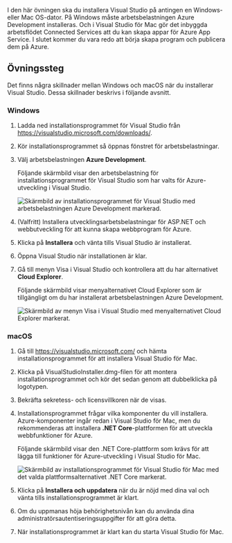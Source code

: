 I den här övningen ska du installera Visual Studio på antingen en Windows- eller Mac OS-dator. På Windows måste arbetsbelastningen Azure Development installeras. Och i Visual Studio för Mac gör det inbyggda arbetsflödet Connected Services att du kan skapa appar för Azure App Service. I slutet kommer du vara redo att börja skapa program och publicera dem på Azure.

## <a name="exercise-steps"></a>Övningssteg

Det finns några skillnader mellan Windows och macOS när du installerar Visual Studio. Dessa skillnader beskrivs i följande avsnitt.

### <a name="windows"></a>Windows

1. Ladda ned installationsprogrammet för Visual Studio från https://visualstudio.microsoft.com/downloads/.

1. Kör installationsprogrammet så öppnas fönstret för arbetsbelastningar.

1. Välj arbetsbelastningen **Azure Development**.

    Följande skärmbild visar den arbetsbelastning för installationsprogrammet för Visual Studio som har valts för Azure-utveckling i Visual Studio.

    ![Skärmbild av installationsprogrammet för Visual Studio med arbetsbelastningen Azure Development markerad.](../media/5-select-azure-workload.png)

1. (Valfritt) Installera utvecklingsarbetsbelastningar för ASP.NET och webbutveckling för att kunna skapa webbprogram för Azure.

1. Klicka på **Installera** och vänta tills Visual Studio är installerat.

1. Öppna Visual Studio när installationen är klar.

1. Gå till menyn Visa i Visual Studio och kontrollera att du har alternativet **Cloud Explorer**.

    Följande skärmbild visar menyalternativet Cloud Explorer som är tillgängligt om du har installerat arbetsbelastningen Azure Development.

    ![Skärmbild av menyn Visa i Visual Studio med menyalternativet Cloud Explorer markerat.](../media/5-verify-cloud-explorer.png)

### <a name="macos"></a>macOS

1. Gå till https://visualstudio.microsoft.com/ och hämta installationsprogrammet för att installera Visual Studio för Mac.

1. Klicka på VisualStudioInstaller.dmg-filen för att montera installationsprogrammet och kör det sedan genom att dubbelklicka på logotypen.

1. Bekräfta sekretess- och licensvillkoren när de visas.

1. Installationsprogrammet frågar vilka komponenter du vill installera. Azure-komponenter ingår redan i Visual Studio för Mac, men du rekommenderas att installera **.NET Core**-plattformen för att utveckla webbfunktioner för Azure.

    Följande skärmbild visar den .NET Core-plattform som krävs för att lägga till funktioner för Azure-utveckling i Visual Studio för Mac.

    ![Skärmbild av installationsprogrammet för Visual Studio för Mac med det valda plattformsalternativet .NET Core markerat.](../media/5-vsmac-install-net-core.png)

1. Klicka på **Installera och uppdatera** när du är nöjd med dina val och vänta tills installationsprogrammet är klart.

1. Om du uppmanas höja behörighetsnivån kan du använda dina administratörsautentiseringsuppgifter för att göra detta.

1. När installationsprogrammet är klart kan du starta Visual Studio för Mac.
